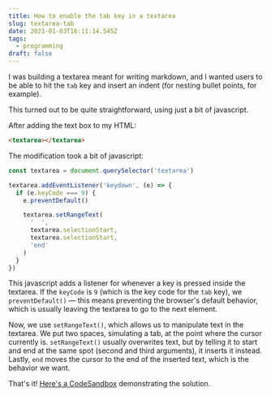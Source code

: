 ```yaml
---
title: How to enable the tab key in a textarea
slug: textarea-tab
date: 2021-01-03T16:11:14.545Z
tags:
  - programming
draft: false
---
```

I was building a textarea meant for writing markdown, and I wanted users to be able to hit the `tab` key and insert an indent (for nesting bullet points, for example). 

This turned out to be quite straightforward, using just a bit of javascript. 

After adding the text box to my HTML: 

```html
<textarea></textarea>
```

The modification took a bit of javascript: 

```javascript
const textarea = document.querySelector('textarea')

textarea.addEventListener('keydown', (e) => {
  if (e.keyCode === 9) {
    e.preventDefault()

    textarea.setRangeText(
      '  ',
      textarea.selectionStart,
      textarea.selectionStart,
      'end'
    )
  }
})
```

This javascript adds a listener for whenever a key is pressed inside the textarea. If the `keyCode` is `9` (which is the key code for the `tab` key), we `preventDefault()` — this means preventing the browser's default behavior, which is usually leaving the textarea to go to the next element. 

Now, we use `setRangeText()`, which allows us to manipulate text in the textarea. We put two spaces, simulating a tab, at the point where the cursor currently is. `setRangeText()` usually overwrites text, but by telling it to start and end at the same spot (second and third arguments), it inserts it instead. Lastly, `end` moves the cursor to the end of the inserted text, which is the behavior we want. 

That's it! [Here's a CodeSandbox](https://codesandbox.io/s/textarea-tab-ivvhq?file=/index.html) demonstrating the solution. 